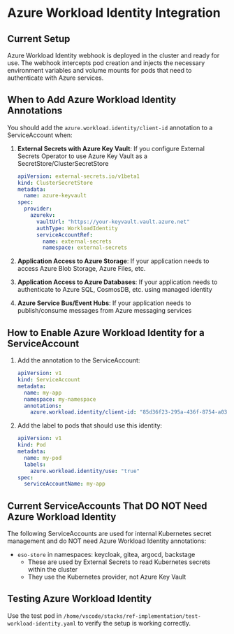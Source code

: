# Azure Workload Identity Integration

## Current Setup

Azure Workload Identity webhook is deployed in the cluster and ready for use. The webhook intercepts pod creation and injects the necessary environment variables and volume mounts for pods that need to authenticate with Azure services.

## When to Add Azure Workload Identity Annotations

You should add the `azure.workload.identity/client-id` annotation to a ServiceAccount when:

1. **External Secrets with Azure Key Vault**: If you configure External Secrets Operator to use Azure Key Vault as a SecretStore/ClusterSecretStore
   ```yaml
   apiVersion: external-secrets.io/v1beta1
   kind: ClusterSecretStore
   metadata:
     name: azure-keyvault
   spec:
     provider:
       azurekv:
         vaultUrl: "https://your-keyvault.vault.azure.net"
         authType: WorkloadIdentity
         serviceAccountRef:
           name: external-secrets
           namespace: external-secrets
   ```

2. **Application Access to Azure Storage**: If your application needs to access Azure Blob Storage, Azure Files, etc.

3. **Application Access to Azure Databases**: If your application needs to authenticate to Azure SQL, CosmosDB, etc. using managed identity

4. **Azure Service Bus/Event Hubs**: If your application needs to publish/consume messages from Azure messaging services

## How to Enable Azure Workload Identity for a ServiceAccount

1. Add the annotation to the ServiceAccount:
   ```yaml
   apiVersion: v1
   kind: ServiceAccount
   metadata:
     name: my-app
     namespace: my-namespace
     annotations:
       azure.workload.identity/client-id: "85d36f23-295a-436f-8754-a03491a434a6"  # Your Azure AD App Client ID
   ```

2. Add the label to pods that should use this identity:
   ```yaml
   apiVersion: v1
   kind: Pod
   metadata:
     name: my-pod
     labels:
       azure.workload.identity/use: "true"
   spec:
     serviceAccountName: my-app
   ```

## Current ServiceAccounts That DO NOT Need Azure Workload Identity

The following ServiceAccounts are used for internal Kubernetes secret management and do NOT need Azure Workload Identity annotations:

- `eso-store` in namespaces: keycloak, gitea, argocd, backstage
  - These are used by External Secrets to read Kubernetes secrets within the cluster
  - They use the Kubernetes provider, not Azure Key Vault

## Testing Azure Workload Identity

Use the test pod in `/home/vscode/stacks/ref-implementation/test-workload-identity.yaml` to verify the setup is working correctly.
